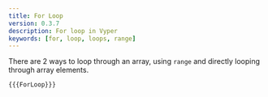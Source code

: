 ```yaml
---
title: For Loop
version: 0.3.7
description: For loop in Vyper
keywords: [for, loop, loops, range]
---
```


There are 2 ways to loop through an array, using `range` and directly looping through array elements.

```vyper
{{{ForLoop}}}
```
